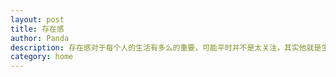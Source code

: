 ```yaml
---
layout: post
title: 存在感
author: Panda
description: 存在感对于每个人的生活有多么的重要，可能平时并不是太关注，其实他就是生活的全部
category: home
---
```






[Panda]:    http://www.zhangtaifeng.com  "Panda"
